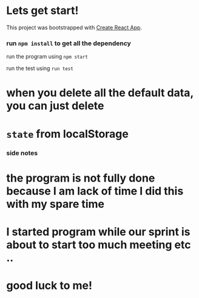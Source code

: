 # Lets get start!

This project was bootstrapped with [Create React App](https://github.com/facebook/create-react-app).

### run `npm install` to get all the dependency

run the program using `npm start`

run the test using `run test`

# when you delete all the default data, you can just delete 
# `state` from localStorage

### side notes ###
# the program is not fully done because I am lack of time I did this with my spare time
# I started program while our sprint is about to start too much meeting etc ..
# good luck to me!